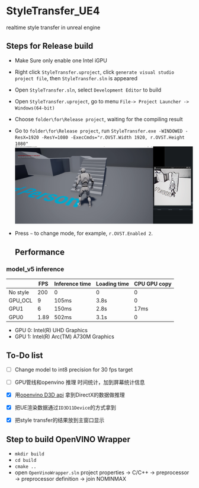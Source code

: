 # StyleTransfer_UE4
realtime style transfer in unreal engine

## Steps for Release build 

* Make Sure only enable one Intel iGPU 

* Right click `StyleTransfer.uproject`, click `generate visual studio project file`, then `StyleTransfer.sln` is appeared

* Open `StyleTransfer.sln`, select `Development Editor` to build

* Open `StyleTransfer.uproject`, go to menu `File-> Project Launcher -> Windows(64-bit)`

* Choose `folder\for\Release project`, waiting for the compiling result

* Go to `folder\for\Release project`, run `StyleTransfer.exe -WINDOWED -ResX=1920 -ResY=1080 -ExecCmds="r.OVST.Width 1920, r.OVST.Height 1080"`
  ![Result](doc/Result_manga.png)

* Press `~` to change mode, for example, `r.OVST.Enabled 2`.  

  ## Performance

### model_v5 inference

|          | FPS  | Inference time | Loading time | CPU GPU copy |
|----------|------|----------------|--------------|--------------|
| No style | 200  | 0              | 0            | 0            |
| GPU_OCL  | 9    | 105ms          | 3.8s         | 0            |
| GPU1     | 6    | 150ms          | 2.8s         | 17ms         |
| GPU0     | 1.89 | 502ms          | 3.1s         | 0            |


* GPU 0: Intel(R) UHD Graphics
* GPU 1: Intel(R) Arc(TM) A730M Graphics

## To-Do list
  - [ ] Change model to int8 precision for 30 fps target
  - [ ] GPU管线和openvino 推理 时间统计，加到屏幕统计信息 
  - [x] 用[openvino D3D api](https://docs.openvino.ai/2021.4/classInferenceEngine_1_1gpu_1_1D3DBufferBlob.html) 拿到DirectX的数据做推理
  - [x] 把UE渲染数据通过`ID3D11Device`的方式拿到
  - [x] 把style transfer的结果放到主窗口显示 
  

## Step to build OpenVINO Wrapper
* `mkdir build`
*  `cd build`
* `cmake ..`
* open `OpenVinoWrapper.sln` project properties -> C/C++ -> preprocessor -> preprocessor definition -> join NOMINMAX
